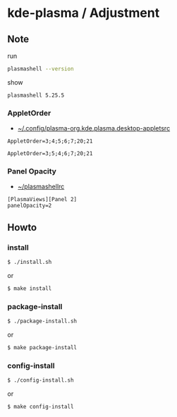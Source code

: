 
# kde-plasma / Adjustment


## Note

run

``` sh
plasmashell --version
```

show

```
plasmashell 5.25.5
```

### AppletOrder

* [~/.config/plasma-org.kde.plasma.desktop-appletsrc](config/kde-plasma-desktop/skel/.config/plasma-org.kde.plasma.desktop-appletsrc#L113)


```
AppletOrder=3;4;5;6;7;20;21
```


```
AppletOrder=3;5;4;6;7;20;21
```

### Panel Opacity

* [~/plasmashellrc](config/kde-plasma-desktop/skel/.config/plasmashellrc#L2)


```
[PlasmaViews][Panel 2]
panelOpacity=2
```


## Howto


### install

``` sh
$ ./install.sh
```

or

``` sh
$ make install
```


### package-install

``` sh
$ ./package-install.sh
```

or

``` sh
$ make package-install
```


### config-install

``` sh
$ ./config-install.sh
```

or

``` sh
$ make config-install
```
